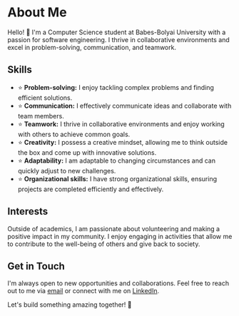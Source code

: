 # About Me

Hello! 👋 I'm a Computer Science student at Babes-Bolyai University with a passion for software engineering. I thrive in collaborative environments and excel in problem-solving, communication, and teamwork.

## Skills

- ⭐️ **Problem-solving:** I enjoy tackling complex problems and finding efficient solutions.
- ⭐️ **Communication:** I effectively communicate ideas and collaborate with team members.
- ⭐️ **Teamwork:** I thrive in collaborative environments and enjoy working with others to achieve common goals.
- ⭐️ **Creativity:** I possess a creative mindset, allowing me to think outside the box and come up with innovative solutions.
- ⭐️ **Adaptability:** I am adaptable to changing circumstances and can quickly adjust to new challenges.
- ⭐️ **Organizational skills:** I have strong organizational skills, ensuring projects are completed efficiently and effectively.

## Interests

Outside of academics, I am passionate about volunteering and making a positive impact in my community. I enjoy engaging in activities that allow me to contribute to the well-being of others and give back to society.

## Get in Touch

I'm always open to new opportunities and collaborations. Feel free to reach out to me via [email](mailto:your.email@example.com) or connect with me on [LinkedIn](https://www.linkedin.com/in/yourusername/).

Let's build something amazing together! 🚀
